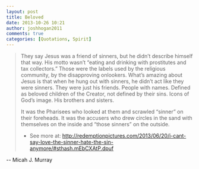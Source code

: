 ```yaml
---
layout: post
title: Beloved
date: 2013-10-26 10:21
author: joshhogan2011
comments: true
categories: [Quotations, Spirit]
---
```

<blockquote>They say Jesus was a friend of sinners, but he didn’t describe himself that way. His motto wasn’t “eating and drinking with prostitutes and tax collectors.” Those were the labels used by the religious community, by the disapproving onlookers. What’s amazing about Jesus is that when he hung out with sinners, he didn’t act like they were sinners. They were just his friends. People with names. Defined as beloved children of the Creator, not defined by their sins. Icons of God’s image. His brothers and sisters.

It was the Pharisees who looked at them and scrawled “sinner” on their foreheads. It was the accusers who drew circles in the sand with themselves on the inside and “those sinners” on the outside.

- See more at: http://redemptionpictures.com/2013/06/20/i-cant-say-love-the-sinner-hate-the-sin-anymore/#sthash.mEbCXAtP.dpuf</blockquote>

-- Micah J. Murray
